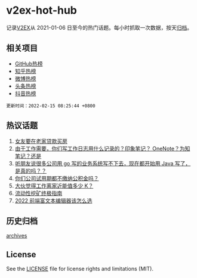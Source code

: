 # v2ex-hot-hub

 记录[V2EX](https://www.v2ex.com/)从 2021-01-06 日至今的热门话题。每小时抓取一次数据，按天[归档](archives)。
 
 ## 相关项目

- [GitHub热榜](https://github.com/lonnyzhang423/github-hot-hub)
- [知乎热榜](https://github.com/lonnyzhang423/zhihu-hot-hub)
- [微博热榜](https://github.com/lonnyzhang423/weibo-hot-hub)
- [头条热榜](https://github.com/lonnyzhang423/toutiao-hot-hub)
- [抖音热榜](https://github.com/lonnyzhang423/douyin-hot-hub)


 `更新时间：2022-02-15 08:25:44 +0800`

## 热议话题

1. [女友要在老家贷款买房](https://www.v2ex.com/t/833660)
1. [由于工作需要，你们写工作日志用什么记录的？印象笔记？ OneNote？为知笔记？还是](https://www.v2ex.com/t/833644)
1. [听朋友说很多公司用 go 写的业务系统写不下去，现在都开始用 Java 写了，是真的吗？？](https://www.v2ex.com/t/833744)
1. [你们公司试用期都不缴纳公积金吗？](https://www.v2ex.com/t/833655)
1. [大伙觉得工作离家近能值多少 K？](https://www.v2ex.com/t/833658)
1. [流动性挖矿终极指南](https://www.v2ex.com/t/833649)
1. [2022 前端富文本编辑器该怎么选](https://www.v2ex.com/t/833656)

## 历史归档

[archives](archives)

## License

See the [LICENSE](LICENSE) file for license rights and limitations (MIT).

